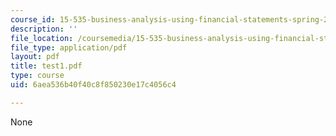 ```yaml
---
course_id: 15-535-business-analysis-using-financial-statements-spring-2003
description: ''
file_location: /coursemedia/15-535-business-analysis-using-financial-statements-spring-2003/6aea536b40f40c8f850230e17c4056c4_test1.pdf
file_type: application/pdf
layout: pdf
title: test1.pdf
type: course
uid: 6aea536b40f40c8f850230e17c4056c4

---
```

None